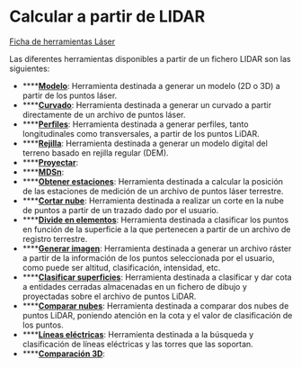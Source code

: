 # Calcular a partir de LIDAR

[Ficha de herramientas Láser](./)

Las diferentes herramientas disponibles a partir de un fichero LIDAR son las siguientes:

* \*\*\*\*[**Modelo**](../../modulo-laser/obtener-modelo-digital/): Herramienta destinada a generar un modelo \(2D o 3D\) a partir de los puntos láser.
* \*\*\*\*[**Curvado**](../../modulo-laser/generar/curvado-a-partir-de-lidar.md): Herramienta destinada a generar un curvado a partir directamente de un archivo de puntos láser.
* \*\*\*\*[**Perfiles**](../../herramientas-mdt/perfiles/): Herramienta destinada a generar perfiles, tanto longitudinales como transversales, a partir de los puntos LiDAR.
* \*\*\*\*[**Rejilla**](../../modulo-laser/generar/rejilla-a-partir-de-lidar.md): Herramienta destinada a generar un modelo digital del terreno basado en rejilla regular \(DEM\).
* \*\*\*\*[**Proyectar**](../../modulo-laser/generar/proyeccion-sobre-la-nube-de-puntos.md):
* \*\*\*\*[**MDSn**](../../modulo-laser/generar/modelo-digital-de-superficies-normalizado.md):
* \*\*\*\*[**Obtener estaciones**](../../modulo-laser/generar/obtener-estaciones.md): Herramienta destinada a calcular la posición de las estaciones de medición de un archivo de puntos láser terrestre.
* \*\*\*\*[**Cortar nube**](../../modulo-laser/generar/cortar-nube.md): Herramienta destinada a realizar un corte en la nube de puntos a partir de un trazado dado por el usuario.
* \*\*\*\*[**Divide en elementos**](../../modulo-laser/generar/divide-en-elementos.md): Herramienta destinada a clasificar los puntos en función de la superficie a la que pertenecen a partir de un archivo de registro terrestre.
* \*\*\*\*[**Generar imagen**](Cuadro%20de%20dialogo%20Generar%20imagen.htm): Herramienta destinada a generar un archivo ráster a partir de la información de los puntos seleccionada por el usuario, como puede ser altitud, clasificación, intensidad, etc.
* \*\*\*\*[**Clasificar superficies**](../../modulo-laser/generar/clasificar-superficies.md): Herramienta destinada a clasificar y dar cota a entidades cerradas almacenadas en un fichero de dibujo y proyectadas sobre el archivo de puntos LiDAR.
* \*\*\*\*[**Comparar nubes**](../../modulo-laser/generar/comparar-nubes.md): Herramienta destinada a comparar dos nubes de puntos LiDAR, poniendo atención en la cota y el valor de clasificación de los puntos.
* \*\*\*\*[**Líneas eléctricas**](../../modulo-laser/generar/lineas-electricas.md): Herramienta destinada a la búsqueda y clasificación de líneas eléctricas y las torres que las soportan.
* \*\*\*\*[**Comparación 3D**](../../modulo-laser/generar/comparar-nubes-3d.md):

